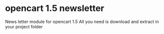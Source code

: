 # opencart 1.5 newsletter
News letter module for opencart 1.5
All you need is download and extract in your project folder

